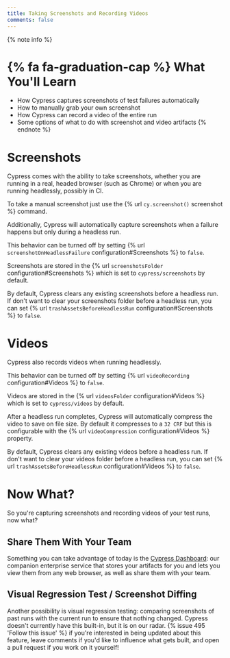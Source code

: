 ```yaml
---
title: Taking Screenshots and Recording Videos
comments: false
---
```


{% note info %}
# {% fa fa-graduation-cap %} What You'll Learn

- How Cypress captures screenshots of test failures automatically
- How to manually grab your own screenshot
- How Cypress can record a video of the entire run
- Some options of what to do with screenshot and video artifacts
{% endnote %}

# Screenshots

Cypress comes with the ability to take screenshots, whether you are running in a real, headed browser (such as Chrome) or when you are running headlessly, possibly in CI.

To take a manual screenshot just use the {% url `cy.screenshot()` screenshot %} command.

Additionally, Cypress will automatically capture screenshots when a failure happens but only during a headless run.

This behavior can be turned off by setting {% url `screenshotOnHeadlessFailure` configuration#Screenshots %} to `false`.

Screenshots are stored in the {% url `screenshotsFolder` configuration#Screenshots %} which is set to `cypress/screenshots` by default.

By default, Cypress clears any existing screenshots before a headless run. If don't want to clear your screenshots folder before a headless run, you can set {% url `trashAssetsBeforeHeadlessRun` configuration#Screenshots %} to `false`.

# Videos

Cypress also records videos when running headlessly.

This behavior can be turned off by setting {% url `videoRecording` configuration#Videos %} to `false`.

Videos are stored in the {% url `videosFolder` configuration#Videos %} which is set to `cypress/videos` by default.

After a headless run completes, Cypress will automatically compress the video to save on file size. By default it compresses to a `32 CRF` but this is configurable with the {% url `videoCompression` configuration#Videos %} property.

By default, Cypress clears any existing videos before a headless run. If don't want to clear your videos folder before a headless run, you can set {% url `trashAssetsBeforeHeadlessRun` configuration#Videos %} to `false`.

# Now What?

So you're capturing screenshots and recording videos of your test runs, now what?

## Share Them With Your Team

Something you can take advantage of today is the [Cypress Dashboard](/guides/integrating-cypress/features.html): our companion enterprise service that stores your artifacts for you and lets you view them from any web browser, as well as share them with your team.

## Visual Regression Test / Screenshot Diffing

Another possibility is visual regression testing: comparing screenshots of past runs with the current run to ensure that nothing changed. Cypress doesn't currently have this built-in, but it is on our radar. {% issue 495 'Follow this issue' %} if you're interested in being updated about this feature, leave comments if you'd like to influence what gets built, and open a pull request if you work on it yourself!
